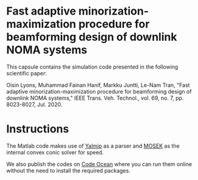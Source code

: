 # Fast adaptive minorization-maximization procedure for beamforming design of downlink NOMA systems

This capsule contains the simulation code presented in the following scientific paper:

Oisin Lyons, Muhammad Fainan Hanif, Markku Juntti, Le-Nam Tran, "Fast adaptive minorization-maximization procedure for beamforming design of downlink NOMA systems," IEEE Trans. Veh. Technol., vol. 69, no. 7, pp. 8023-8027, Jul. 2020.

# Instructions
The Matlab code makes use of [Yalmip](https://yalmip.github.io/) as a parser and [MOSEK](https://www.mosek.com/) as the internal convex conic solver for speed.

We also publish the codes on [Code Ocean](https://codeocean.com/capsule/5900219/tree/v2) where you can run them online without the need to install the required packages.
